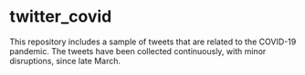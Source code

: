 # twitter_covid
This repository includes a sample of tweets that are related to the COVID-19 pandemic. The tweets have been collected continuously, with minor disruptions, since late March. 
